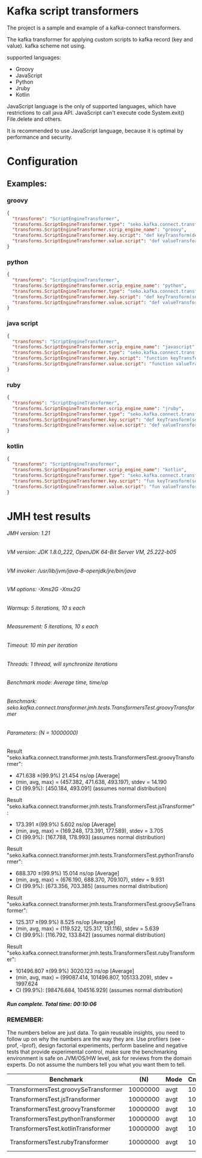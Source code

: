 # Kafka script transformers

The project is a sample and example of a kafka-connect transformers. 

The kafka transformer for applying custom scripts to kafka record (key and value). kafka scheme not using.

supported languages:
* Groovy
* JavaScript
* Python
* Jruby
* Kotlin

JavaScript language is the only of supported languages, which have restrictions to call java API. JavaScript can't execute code System.exit() File.delete and others.

It is recommended to use JavaScript language, because it is optimal by performance and security.

# Configuration

## Examples:

### groovy
```json
{
  "transforms": "ScriptEngineTransformer",
  "transforms.ScriptEngineTransformer.type": "seko.kafka.connect.transformer.script.ScriptEngineTransformer",
  "transforms.ScriptEngineTransformer.scrip_engine_name": "groovy",
  "transforms.ScriptEngineTransformer.key.script": "def keyTransform(def source) {return source + '123' }",
  "transforms.ScriptEngineTransformer.value.script": "def valueTransform(def source) {source.put('qweqweq', 12312312); return source; }"
}
```

### python
```json
{
  "transforms": "ScriptEngineTransformer",
  "transforms.ScriptEngineTransformer.scrip_engine_name": "python",
  "transforms.ScriptEngineTransformer.type": "seko.kafka.connect.transformer.script.ScriptEngineTransformer",
  "transforms.ScriptEngineTransformer.key.script": "def keyTransform(source): source['qweqweq'] = 12312312; return source",
  "transforms.ScriptEngineTransformer.value.script": "def valueTransform(source): source['qweqweq'] = 12312312; return source"
}
```

### java script
```json
{
  "transforms": "ScriptEngineTransformer",
  "transforms.ScriptEngineTransformer.scrip_engine_name": "javascript",
  "transforms.ScriptEngineTransformer.type": "seko.kafka.connect.transformer.script.ScriptEngineTransformer",
  "transforms.ScriptEngineTransformer.key.script": "function keyTransform(source){ source.qweqweq = 12312312; return source;}",
  "transforms.ScriptEngineTransformer.value.script": "function valueTransform(source){ source.qweqweq = 12312312; return source;}"
}
```
### ruby
```json
{
  "transforms": "ScriptEngineTransformer",
  "transforms.ScriptEngineTransformer.scrip_engine_name": "jruby",
  "transforms.ScriptEngineTransformer.type": "seko.kafka.connect.transformer.script.ScriptEngineTransformer",
  "transforms.ScriptEngineTransformer.key.script": "def keyTransform(source) return source + '123' end",
  "transforms.ScriptEngineTransformer.value.script": "def valueTransform(source) source['qweqweq'] = 12312312; return source; end"
}
```
### kotlin
```json
{
  "transforms": "ScriptEngineTransformer",
  "transforms.ScriptEngineTransformer.scrip_engine_name": "kotlin",
  "transforms.ScriptEngineTransformer.type": "seko.kafka.connect.transformer.script.ScriptEngineTransformer",
  "transforms.ScriptEngineTransformer.key.script": "fun keyTransform(source: String): String { return source + \"123\"}",
  "transforms.ScriptEngineTransformer.value.script": "fun valueTransform(source: MutableMap<String, Any>): Map<String, Any> { source[\"qweqweq\"] = 12312312; return source }"
}
```

# JMH test results

###### JMH version: 1.21
###### VM version: JDK 1.8.0_222, OpenJDK 64-Bit Server VM, 25.222-b05
###### VM invoker: /usr/lib/jvm/java-8-openjdk/jre/bin/java
###### VM options: -Xms2G -Xmx2G
###### Warmup: 5 iterations, 10 s each
###### Measurement: 5 iterations, 10 s each
###### Timeout: 10 min per iteration
###### Threads: 1 thread, will synchronize iterations
###### Benchmark mode: Average time, time/op
###### Benchmark: seko.kafka.connect.transformer.jmh.tests.TransformersTest.groovyTransformer
###### Parameters: (N = 10000000)

Result "seko.kafka.connect.transformer.jmh.tests.TransformersTest.groovyTransformer":
  - 471.638 ±(99.9%) 21.454 ns/op [Average]
  - (min, avg, max) = (457.382, 471.638, 493.197), stdev = 14.190
  - CI (99.9%): [450.184, 493.091] (assumes normal distribution)

Result "seko.kafka.connect.transformer.jmh.tests.TransformersTest.jsTransformer":
  - 173.391 ±(99.9%) 5.602 ns/op [Average]
  - (min, avg, max) = (169.248, 173.391, 177.589), stdev = 3.705
  - CI (99.9%): [167.788, 178.993] (assumes normal distribution)

Result "seko.kafka.connect.transformer.jmh.tests.TransformersTest.pythonTransformer":
  - 688.370 ±(99.9%) 15.014 ns/op [Average]
  - (min, avg, max) = (676.190, 688.370, 709.107), stdev = 9.931
  - CI (99.9%): [673.356, 703.385] (assumes normal distribution)

Result "seko.kafka.connect.transformer.jmh.tests.TransformersTest.groovySeTransformer":
  - 125.317 ±(99.9%) 8.525 ns/op [Average]
  - (min, avg, max) = (119.522, 125.317, 131.116), stdev = 5.639
  - CI (99.9%): [116.792, 133.842] (assumes normal distribution)
  
Result "seko.kafka.connect.transformer.jmh.tests.TransformersTest.rubyTransformer":
  - 101496.807 ±(99.9%) 3020.123 ns/op [Average]
  - (min, avg, max) = (99087.414, 101496.807, 105133.209), stdev = 1997.624
  - CI (99.9%): [98476.684, 104516.929] (assumes normal distribution)

##### Run complete. Total time: 00:10:06

### REMEMBER: 
The numbers below are just data. To gain reusable insights, you need to follow up on
why the numbers are the way they are. Use profilers (see -prof, -lprof), design factorial
experiments, perform baseline and negative tests that provide experimental control, make sure
the benchmarking environment is safe on JVM/OS/HW level, ask for reviews from the domain experts.
Do not assume the numbers tell you what you want them to tell.



|Benchmark                           |      (N)  | Mode  | Cnt |       Score |       Error | Units |
| ---------------------------------- | --------- | ----- | --- | ----------- | ----------- | ----- |
|TransformersTest.groovySeTransformer|  10000000 | avgt  | 10  |     125.317 |±     8.525  | ns/op |
|TransformersTest.jsTransformer      |  10000000 | avgt  | 10  |     173.391 |±     5.602  | ns/op |
|TransformersTest.groovyTransformer  |  10000000 | avgt  | 10  |     471.638 |±    21.454  | ns/op |
|TransformersTest.pythonTransformer  |  10000000 | avgt  | 10  |     688.370 |±    15.014  | ns/op |
|TransformersTest.kotlinTransformer  |  10000000 | avgt  | 10  |    2833.001 |±    44.396  | ns/op |
|TransformersTest.rubyTransformer    |  10000000 | avgt  | 10  |  101496.807 |±  3020.123  | ns/op |


